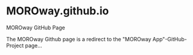 # MOROway.github.io
MOROway GitHub Page

The MOROway Github page is a redirect to the "MOROway App"-GitHub-Project page...
